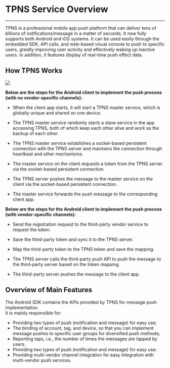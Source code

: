 ﻿# TPNS Service Overview
<hr>
TPNS is a professional mobile app push platform that can deliver tens of billions of notifications/message in a matter of seconds. It now fully supports both Android and iOS systems. It can be used easily through the embedded SDK, API calls, and web-based visual console to push to specific users, greatly improving user activity and effectively waking up inactive users. In addition, it features display of real-time push effect data.

## How TPNS Works

![](/assets/xg流程图.png)

**Below are the steps for the Android client to implement the push process (with no vendor-specific channels):**


- When the client app starts, it will start a TPNS master service, which is globally unique and shared on one device.

- The TPNS master service randomly starts a slave service in the app accessing TPNS, both of which keep each other alive and work as the backup of each other.

- The TPNS master service establishes a socket-based persistent connection with the TPNS server and maintains the connection through heartbeat and other mechanisms.

- The master service on the client requests a token from the TPNS server via the socket-based persistent connection.

- The TPNS server pushes the message to the master service on the client via the socket-based persistent connection.

- The master service forwards the push message to the corresponding client app.


**Below are the steps for the Android client to implement the push process (with vendor-specific channels):**


- Send the registration request to the third-party vendor service to request the token.

- Save the third-party token and sync it to the TPNS server.

- Map the third-party token to the TPNS token and save the mapping.

- The TPNS server calls the third-party push API to push the message to the third-party server based on the token mapping.

- The third-party server pushes the message to the client app.

## Overview of Main Features

The Android SDK contains the APIs provided by TPNS for message push implementation.  
It is mainly responsible for:

* Providing two types of push (notification and message) for easy use;
* The binding of account, tag, and device, so that you can implement message pushes to specific user groups for diversified push methods;
* Reporting taps, i.e., the number of times the messages are tapped by users.
* Providing two types of push (notification and message) for easy use;
* Providing multi-vendor channel integration for easy integration with multi-vendor push services.



